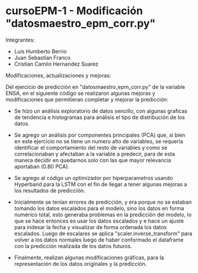 # cursoEPM-1 - Modificación "datosmaestro_epm_corr.py"

Integrantes:
- Luis Humberto Berrio
- Juan Sebastian Franco
- Cristian Camilo Hernandez Suarez

Modificaciones, actualizaciones y mejoras:

Del ejercicio de predicción en "datosmaestro_epm_corr.py" de la variable ENSA, en el siguiente código se realizaron algunas mejoras y modificaciones que permitieran completar y mejorar la predicción:

- Se hizo un análisis exploratorio de datos sencillo, con algunas graficas de tendencia e histogramas para análisis el tipo de distribución de los datos.

- Se agrego un análisis por componentes principales (PCA) que, si bien en este ejercicio no se tiene un numero alto de variables, se requería identificar el comportamiento del resto de variables y como se correlacionaban y afectaban a la variable a predecir, para de esta manera decidir en quedarnos solo con las que mayor relevancia aportaban (0.80 PCA).

- Se agrego al código un optimizador por hiperparametros usando Hyperband para la LSTM con el fin de llegar a tener algunas mejoras a los resultados de predicción.

- Inicialmente se tenían errores de predicción, y era porque no se estaban tomando los datos escalados para el modelo, sino los datos en forma numérico total, esto generaba problemas en la predicción del modelo, lo que se hace entonces es usar los datos escalados y e hace un ajuste para indexar la fecha y visualizar de forma ordenada los datos escalados. Luego de escalares se aplica "scaler.inverse_transform" para volver a los datos normales luego de haber conformado el dataframe con la predicción realizada de los datos futuros.

- Finalmente, realizan algunas modificaciones gráficas, para la representación de los datos originales y la predicción.